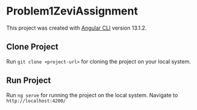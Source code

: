 # Problem1ZeviAssignment

This project was created with [Angular CLI](https://github.com/angular/angular-cli) version 13.1.2.

## Clone Project

Run `git clone <project-url>` for cloning the project on your local system.

## Run Project

Run `ng serve` for running the project on the local system. Navigate to `http://localhost:4200/`